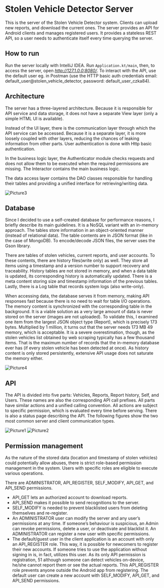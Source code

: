 # Stolen Vehicle Detector Server

This is the server of the Stolen Vehicle Detector system. Clients can upload new reports, and download the current ones. The server provides an API for Android clients and manages registered users. It provides a stateless REST API, so a user needs to authenticate itself every time querying the server.

## How to run

Run the server locally with IntelliJ IDEA. Run `Application.kt/main`, then, to access the server, open *http://127.1.0.0:8080/*. To interact with the API, use the default user eg. in Postman (use the HTTP basic auth credentials email: default_user@stolen_vehicle_detector, password: default_user_czka84).

## Architecture

The server has a three-layered architecture. Because it is responsible for API service and data storage, it does not have a separate View layer (only a simple HTML UI is available). 

Instead of the UI layer, there is the communication layer through which the API service can be accessed. Because it is a separate layer, it is more loosely coupled with other layers, reducing the chances of leaking information from other parts. User authentication is done with Http basic authentication. 

In the business logic layer, the Authenticator module checks requests and does not allow them to be executed when the required permissions are missing. The Interactor contains the main business logic. 

The data access layer contains the DAO classes responsible for handling their tables and providing a unified interface for retrieving/writing data.

![Picture3](https://user-images.githubusercontent.com/37120889/101178321-279c4f80-3649-11eb-85bd-6ae4218542c9.png)

## Database

Since I decided to use a self-created database for performance reasons, I briefly describe its main guidelines. It is a NoSQL variant with an in-memory approach. The tables store information in an object-oriented manner (instead of relational data). The table contents are in JSON format (like in the case of MongoDB). To encode/decode JSON files, the server uses the Gson library. 

There are tables of stolen vehicles, current reports, and user accounts. To these contents, there are history files(write only) as well. They store all items using a timestamp and a version number to support recovery and traceability. History tables are not stored in memory, and when a data table is updated, its corresponding history is automatically updated. There is a meta content storing size and timestamp information of the previous tables. Lastly, there is a Log table that records system logs (also write-only).

When accessing data, the database serves it from memory, making API responses fast because there is no need to wait for table I/O operations. The memory content is synchronized with the corresponding table in the background. It is a viable solution as a very large amount of data is never stored on the server (images are not uploaded). To validate this, I examined one item from the largest JSON object type (Report), which is precisely 173 bytes. Multiplied by 1 million, it turns out that the server needs 173 MB 49 memory, which is acceptable. It is a severe overestimation, though, as the stolen vehicles list obtained by web scraping typically has a few thousand items. That is the maximum number of records that the in-memory database ever has (if every stolen vehicle has been detected at once). As history content is only stored persistently, extensive API usage does not saturate the memory either.

![Picture4](https://user-images.githubusercontent.com/37120889/101178325-28cd7c80-3649-11eb-94ea-9201e67b02b3.png)

## API

The API is divided into five parts: Vehicles, Reports, Report history, Self, and Users. These names are also the corresponding API call prefixes. All parts have similar actions and a unified calling convention. All actions are subject to specific permission, which is evaluated every time before serving. There is also a status page describing the API. The following figures show the two most common server and client communication types.

![Picture1](https://user-images.githubusercontent.com/37120889/101178314-24a15f00-3649-11eb-9086-4a56f29bed29.png)
![Picture2](https://user-images.githubusercontent.com/37120889/101178318-266b2280-3649-11eb-93b6-83d3f495269c.png)

## Permission management

As the nature of the stored data (location and timestamp of stolen vehicles) could potentially allow abuses, there is strict role-based permission management in the system. Users with specific roles are eligible to execute various operations. 

There are ADMINISTRATOR, API_REGISTER, SELF_MODIFY, API_GET, and API_SEND permissions. 

- API_GET lets an authorized account to download reports. 
- API_SEND makes it possible to send recognitions to the server. 
- SELF_MODIFY is needed to prevent blacklisted users from deleting themselves and re-register. 
- An ADMINISTRATOR user can modify the server and any user’s permissions at any time. If someone’s behaviour is suspicious, an Admin can revoke permissions, delete a user, or deactivate and blacklist it. An ADMINISTRATOR can register a new user with specific permissions. 
- The default/guest user in the client application is an account with only an API_REGISTER role. This way, it is possible for newcomers to register their new accounts. If someone tries to use the application without signing in is, in fact, utilizes this user. As its only API permission is registration,  51 although someone can detect vehicles on-device, he/she cannot report them or see the actual reports. This API_REGISTER role prevents anyone outside the Android app from registering. The default user can create a new account with SELF_MODIFY, API_GET, and API_SEND permissions.
